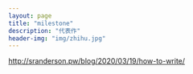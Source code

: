 ```yaml
---
layout: page
title: "milestone"
description: "代表作"
header-img: "img/zhihu.jpg"
---
```


http://sranderson.pw/blog/2020/03/19/how-to-write/






